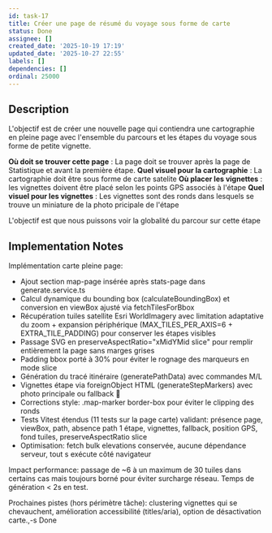 ```yaml
---
id: task-17
title: Créer une page de résumé du voyage sous forme de carte
status: Done
assignee: []
created_date: '2025-10-19 17:19'
updated_date: '2025-10-27 22:55'
labels: []
dependencies: []
ordinal: 25000
---
```


## Description

<!-- SECTION:DESCRIPTION:BEGIN -->
L'objectif est de créer une nouvelle page qui contiendra une cartographie en pleine page avec l'ensemble du parcours et les étapes du voyage sous forme de petite vignette.

**Où doit se trouver cette page** : La page doit se trouver après la page de Statistique et avant la première étape.
**Quel visuel pour la cartographie** : La cartographie doit être sous forme de carte satelite
**Où placer les vignettes** : les vignettes doivent être placé selon les points GPS associés à l'étape
**Quel visuel pour les vignettes** : Les vignettes sont des ronds dans lesquels se trouve un miniature de la photo pricipale de l'étape

L'objectif est que nous puissons voir la globalité du parcour sur cette étape
<!-- SECTION:DESCRIPTION:END -->

## Implementation Notes

<!-- SECTION:NOTES:BEGIN -->
Implémentation carte pleine page:

- Ajout section map-page insérée après stats-page dans generate.service.ts
- Calcul dynamique du bounding box (calculateBoundingBox) et conversion en viewBox ajusté via fetchTilesForBbox
- Récupération tuiles satellite Esri WorldImagery avec limitation adaptative du zoom + expansion périphérique (MAX_TILES_PER_AXIS=6 + EXTRA_TILE_PADDING) pour conserver les étapes visibles
- Passage SVG en preserveAspectRatio="xMidYMid slice" pour remplir entièrement la page sans marges grises
- Padding bbox porté à 30% pour éviter le rognage des marqueurs en mode slice
- Génération du tracé itinéraire (generatePathData) avec commandes M/L
- Vignettes étape via foreignObject HTML (generateStepMarkers) avec photo principale ou fallback 📍
- Corrections style: .map-marker border-box pour éviter le clipping des ronds
- Tests Vitest étendus (11 tests sur la page carte) validant: présence page, viewBox, path, absence path 1 étape, vignettes, fallback, position GPS, fond tuiles, preserveAspectRatio slice
- Optimisation: fetch bulk elevations conservée, aucune dépendance serveur, tout s exécute côté navigateur

Impact performance: passage de ~6 à un maximum de 30 tuiles dans certains cas mais toujours borné pour éviter surcharge réseau. Temps de génération < 2s en test.

Prochaines pistes (hors périmètre tâche): clustering vignettes qui se chevauchent, amélioration accessibilité (titles/aria), option de désactivation carte.,-s Done
<!-- SECTION:NOTES:END -->
